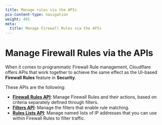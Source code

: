 ```yaml
---
title: Manage rules via the APIs
pcx-content-type: navigation
weight: 401
meta:
  title: Manage Firewall Rules via the APIs
---
```


# Manage Firewall Rules via the APIs

When it comes to programmatic Firewall Rule management, Cloudflare offers APIs that work together to achieve the same effect as the UI-based **Firewall Rules** feature in **Security**.

These APIs are the following:

*   [**Firewall Rules API**](/firewall/api/cf-firewall-rules/): Manage Firewall Rules and their actions, based on criteria separately defined through filters.
*   [**Filters API**](/firewall/api/cf-filters/): Manage the filters that enable rule matching.
*   [**Rules Lists API**](/firewall/api/cf-lists/): Manage named lists of IP addresses that you can use within Firewall Rules to filter traffic.
